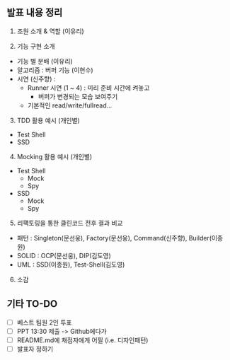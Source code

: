 ## 발표 내용 정리
1. 조원 소개 & 역할 (이유리)

2. 기능 구현 소개
 - 기능 별 분배 (이유리)
 - 알고리즘 : 버퍼 기능 (이현수)
 - 시연 (신주향) : 
   - Runner 시연 (1 ~ 4) : 미리 준비 시간에 켜놓고
	   - 버퍼가 변경되는 모습 보여주기
   - 기본적인 read/write/fullread...
   
3. TDD 활용 예시 (개인별)
 - Test Shell
 - SSD

4. Mocking 활용 예시 (개인별)
 - Test Shell
    - Mock
    - Spy
 - SSD
    - Mock
    - Spy

5. 리팩토링을 통한 클린코드 전후 결과 비교
 - 패턴 : Singleton(문선웅), Factory(문선웅), Command(신주향), Builder(이종원)
 - SOLID : OCP(문선웅), DIP(김도영)
 - UML : SSD(이종원), Test-Shell(김도영)
 
6. 소감

## 기타 TO-DO
- [ ] 베스트 팀원 2인 투표
- [ ] PPT 13:30 제출 -> Github에다가
- [ ] README.md에 채점자에게 어필 (i.e. 디자인패턴)
- [ ] 발표자 정하기
